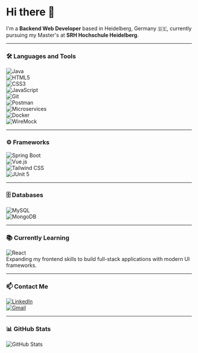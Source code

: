 # Hi there 👋  
I'm a **Backend Web Developer** based in Heidelberg, Germany 🇩🇪, currently pursuing my Master's at **SRH Hochschule Heidelberg**.

---

### 🛠️ Languages and Tools

![Java](https://img.shields.io/badge/-Java-007396?logo=java&logoColor=white)  
![HTML5](https://img.shields.io/badge/-HTML5-E34F26?logo=html5&logoColor=white)  
![CSS3](https://img.shields.io/badge/-CSS3-1572B6?logo=css3&logoColor=white)  
![JavaScript](https://img.shields.io/badge/-JavaScript-F7DF1E?logo=javascript&logoColor=black)  
![Git](https://img.shields.io/badge/-Git-F05032?logo=git&logoColor=white)  
![Postman](https://img.shields.io/badge/-Postman-FF6C37?logo=postman&logoColor=white)  
![Microservices](https://img.shields.io/badge/-Microservices-FF6C37?logo=microgen&logoColor=white)  
![Docker](https://img.shields.io/badge/-Docker-2496ED?logo=docker&logoColor=white)  
![WireMock](https://img.shields.io/badge/-WireMock-API_Testing-FF6C37)

---

### ⚙️ Frameworks

![Spring Boot](https://img.shields.io/badge/-Spring%20Boot-6DB33F?logo=springboot&logoColor=white)  
![Vue.js](https://img.shields.io/badge/-Vue.js-4FC08D?logo=vue.js&logoColor=white)  
![Tailwind CSS](https://img.shields.io/badge/-Tailwind%20CSS-38B2AC?logo=tailwind-css&logoColor=white)  
![JUnit 5](https://img.shields.io/badge/-JUnit%205-25A162?logo=junit5&logoColor=white)  

---

### 🗄️ Databases

![MySQL](https://img.shields.io/badge/-MySQL-4479A1?logo=mysql&logoColor=white)  
![MongoDB](https://img.shields.io/badge/-MongoDB-47A248?logo=mongodb&logoColor=white)  

---

### 📚 Currently Learning

![React](https://img.shields.io/badge/-React-61DAFB?logo=react&logoColor=black)  
Expanding my frontend skills to build full-stack applications with modern UI frameworks.

---

### 📫 Contact Me

[![LinkedIn](https://img.shields.io/badge/-LinkedIn-blue?logo=linkedin)](https://www.linkedin.com/in/pramukh-prakash)  
[![Gmail](https://img.shields.io/badge/-Gmail-red?logo=gmail)](mailto:pramukhp35@gmail.com)

---

### 📊 GitHub Stats

![GitHub Stats](https://github-readme-stats.vercel.app/api?username=PramukhPrakash17&show_icons=true&theme=radical)
